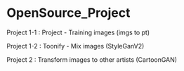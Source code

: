 # OpenSource_Project

Project 1-1 : Project - Training images (imgs to pt)

Project 1-2 : Toonify - Mix images (StyleGanV2)

Project 2 : Transform images to other artists (CartoonGAN)
